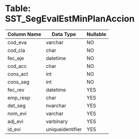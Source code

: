 # Table: SST_SegEvalEstMinPlanAccion

| Column Name | Data Type | Nullable |
|-------------|-----------|----------|
| cod_eva | varchar | NO |
| cod_cia | char | NO |
| fec_eje | datetime | NO |
| cod_acc | char | NO |
| cons_act | int | NO |
| cons_seg | int | NO |
| fec_rev | datetime | YES |
| emp_resp | char | YES |
| det_seg | nvarchar | YES |
| nom_evi | varchar | YES |
| adj_evi | varbinary | YES |
| id_evi | uniqueidentifier | YES |
